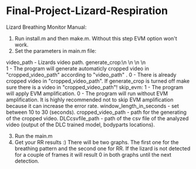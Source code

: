 # Final-Project-Lizard-Respiration

Lizard Breathing Monitor Manual:

1) Run install.m and then make.m. Without this step EVM option won't work.
2) Set the parameters in main.m file:

video_path - Lizards video path.
generate_crop:\n \n \n \n  
  1 - The program will generate automaticly cropped video in "cropped_video_path" according to "video_path" .
  0 - There is already cropped video in "cropped_video_path".
  If generate_crop is turned off make sure there is a video in "cropped_video_path"!
skip_evm:
  1 - The program will apply EVM amplification.
  0 - The program will run without EVM amplification.
  It is highly recommended not to skip EVM amplification because it can increase the error rate.
window_length_in_seconds - set between 10 to 30 (seconds).
cropped_video_path - path for the generating of the cropped video.
DLCcsvfile_path - path of the csv file of the analyzed video (output of the DLC trained model, bodyparts locations).

3) Run the main.m 
4) Get your RR results :) 
There will be two graphs. The first one for the breathing pattern and the second one for RR. 
If the lizard is not detected for a couple of frames it will result 0 in both graphs until the next detection.

